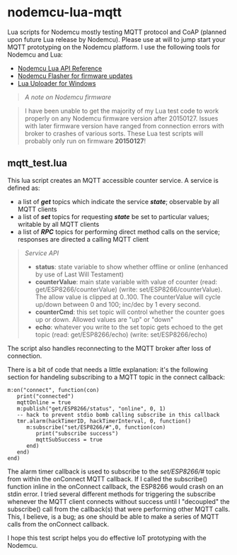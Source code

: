 
nodemcu-lua-mqtt
===========
Lua scripts for Nodemcu mostly testing MQTT protocol and CoAP (planned upon future Lua release by Nodemcu).  Please use at will to jump start your MQTT prototyping on the Nodemcu platform.  I use the following tools for Nodemcu and Lua:

 - [Nodemcu Lua API Reference](https://github.com/nodemcu/nodemcu-firmware/wiki/nodemcu_api_en)
 - [Nodemcu Flasher for firmware updates](https://github.com/nodemcu/nodemcu-flasher)
 - [Lua Uploader for Windows](https://github.com/hwiguna/g33k/tree/master/ArduinoProjects/Windows/ESP8266_Related)

> *A note on Nodemcu firmware*

> I have been unable to get the majority of my Lua test code to work properly on any Nodemcu firmware version after 20150127.  Issues with later firmware version have ranged from connection errors with broker to crashes of various sorts.  These Lua test scripts will probably only run on firmware **20150127**!

mqtt_test.lua
----------------
This lua script creates an MQTT accessible counter service.  A service is defined as:

-  a list of ***get*** topics which indicate the service ***state***; observable by all MQTT clients
-  a list of ***set*** topics for requesting ***state*** be set to particular values; writable by all MQTT clients
-  a list of ***RPC*** topics for performing direct method calls on the service; responses are directed a calling MQTT client

> *Service API*
> 
> - **status**: state variable to show whether offline or online (enhanced by use of Last Will Testament)
> - **counterValue**: main state variable with value of counter (read: get/ESP8266/counterValue) (write: set/ESP8266/counterValue).  The allow value is clipped at 0..100.  The counterValue will cycle up/down between 0 and 100; inc/dec by 1 every second.
> - **counterCmd**: this set topic will control whether the counter goes up or down.  Allowed values are "up" or "down"
> - **echo**:  whatever you write to the set topic gets echoed to the get topic (read: get/ESP8266/echo) (write: set/ESP8266/echo)

The script also handles reconnecting to the MQTT broker after loss of connection.  

There is a bit of code that needs a little explanation: it's the following section for handeling subscribing to a MQTT topic in the connect callback:

```
m:on("connect", function(con)
   print("connected")
   mqttOnline = true
   m:publish("get/ESP8266/status", "online", 0, 1)
   -- hack to prevent stdio bomb calling subscribe in this callback
   tmr.alarm(hackTimerID, hackTimerInterval, 0, function()
      m:subscribe("set/ESP8266/#",0, function(con)
         print("subscribe success")
         mqttSubSuccess = true
      end)
   end)
end)
```
The alarm timer callback is used to subscribe to the *set/ESP8266/#* topic from within the onConnect MQTT callback.  If I called the subscribe() function inline in the onConnect callback, the ESP8266 would crash on an stdin error.  I tried several different methods for triggering the subscribe whenever the MQTT client connects without success until I "decoupled" the subscribe() call from the callback(s) that were performing other MQTT calls.  This, I believe, is a bug; as one should be able to make a series of MQTT calls from the onConnect callback.

I hope this test script helps you do effective IoT prototyping with the Nodemcu.
